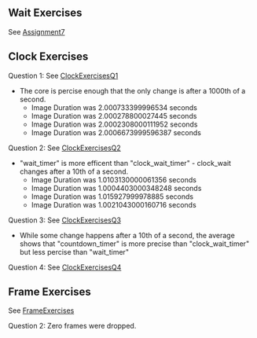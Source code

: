 ## Wait Exercises
See [Assignment7](https://github.com/EGuidry/Psych403/blob/main/Assignment7/Assignment7.py)

## Clock Exercises
Question 1: See [ClockExercisesQ1](https://github.com/EGuidry/Psych403/blob/main/Assignment7/ClockExercisesQ1.py)
- The core is percise enough that the only change is after a 1000th of a second.
  - Image Duration was 2.000733399996534 seconds
  - Image Duration was 2.000278800027445 seconds
  - Image Duration was 2.0002308000111952 seconds
  - Image Duration was 2.0006673999596387 seconds
  
Question 2: See [ClockExercisesQ2](https://github.com/EGuidry/Psych403/blob/main/Assignment7/ClockExercisesQ2.py)
- "wait_timer" is more efficent than "clock_wait_timer" - clock_wait changes after a 10th of a second.
  - Image Duration was 1.0103130000061356 seconds
  - Image Duration was 1.0004403000348248 seconds
  - Image Duration was 1.015927999978885 seconds
  - Image Duration was 1.0021043000160716 seconds
 
Question 3: See [ClockExercisesQ3](https://github.com/EGuidry/Psych403/blob/main/Assignment7/ClockExercisesQ3.py)
- While some change happens after a 10th of a second, the average shows that "countdown_timer" is more precise than "clock_wait_timer" but less percise than "wait_timer"

Question 4: See [ClockExercisesQ4](https://github.com/EGuidry/Psych403/blob/main/Assignment7/ClockExercisesQ4.py)

## Frame Exercises
See [FrameExercises](https://github.com/EGuidry/Psych403/blob/main/Assignment7/FrameExercises.py)

Question 2: Zero frames were dropped.
